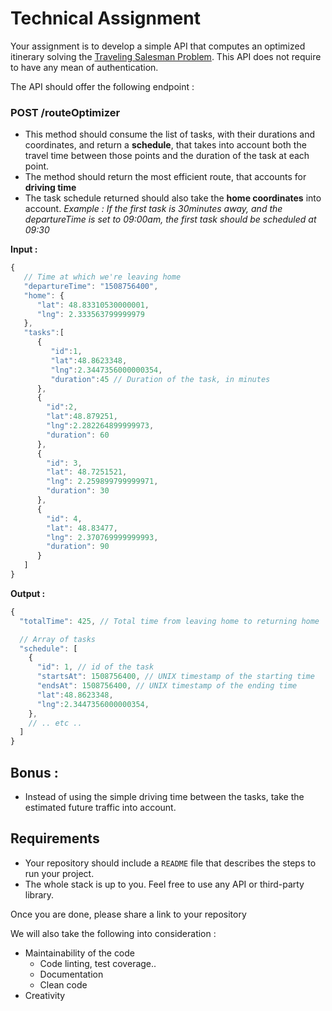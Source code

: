 # Technical Assignment

Your assignment is to develop a simple API that computes an optimized itinerary solving the [Traveling Salesman Problem](https://developers.google.com/optimization/routing/tsp/tsp).
This API does not require to have any mean of authentication.

The API should offer the following endpoint : 

### POST /routeOptimizer

- This method should consume the list of tasks, with their durations and coordinates, and return a **schedule**, that takes into account both the travel time between those points and the duration of the task at each point.
- The method should return the most efficient route, that accounts for **driving time**
- The task schedule returned should also take the **home coordinates** into account. *Example : If the first task is 30minutes away, and the departureTime is set to 09:00am, the first task should be scheduled at 09:30*

**Input :**

```javascript
{
   // Time at which we're leaving home
   "departureTime": "1508756400",
   "home": {
      "lat": 48.83310530000001,
      "lng": 2.333563799999979
   },
   "tasks":[
      {
         "id":1,
         "lat":48.8623348,
         "lng":2.3447356000000354,
         "duration":45 // Duration of the task, in minutes
      },
      {
        "id":2,
        "lat":48.879251,
        "lng":2.282264899999973,
        "duration": 60
      },
      {
        "id": 3,
        "lat": 48.7251521,
        "lng": 2.259899799999971,
        "duration": 30
      },
      {
        "id": 4,
        "lat": 48.83477,
        "lng": 2.370769999999993,
        "duration": 90
      }
   ]
}
```

**Output :**
```javascript
{
  "totalTime": 425, // Total time from leaving home to returning home

  // Array of tasks
  "schedule": [
    {
      "id": 1, // id of the task
      "startsAt": 1508756400, // UNIX timestamp of the starting time
      "endsAt": 1508756400, // UNIX timestamp of the ending time
      "lat":48.8623348,
      "lng":2.3447356000000354,
    },
    // .. etc ..
  ]
}
```

## Bonus : 

- Instead of using the simple driving time between the tasks, take the estimated future traffic into account.

## Requirements

- Your repository should include a `README` file that describes the steps to run your project.
- The whole stack is up to you. Feel free to use any API or third-party library. 

Once you are done, please share a link to your repository

We will also take the following into consideration :

- Maintainability of the code
    - Code linting, test coverage..
    - Documentation
    - Clean code
- Creativity